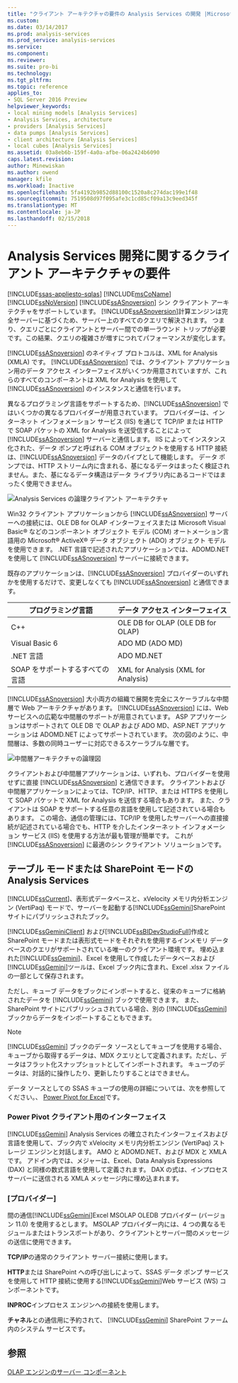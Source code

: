 ```yaml
---
title: "クライアント アーキテクチャの要件の Analysis Services の開発 |Microsoft ドキュメント"
ms.custom: 
ms.date: 03/14/2017
ms.prod: analysis-services
ms.prod_service: analysis-services
ms.service: 
ms.component: 
ms.reviewer: 
ms.suite: pro-bi
ms.technology: 
ms.tgt_pltfrm: 
ms.topic: reference
applies_to:
- SQL Server 2016 Preview
helpviewer_keywords:
- local mining models [Analysis Services]
- Analysis Services, architecture
- providers [Analysis Services]
- data pumps [Analysis Services]
- client architecture [Analysis Services]
- local cubes [Analysis Services]
ms.assetid: 03a8eb6b-159f-4a0a-afbe-06a2424b6090
caps.latest.revision: 
author: Minewiskan
ms.author: owend
manager: kfile
ms.workload: Inactive
ms.openlocfilehash: 5fa4192b9852d88100c1520a8c274dac199e1f48
ms.sourcegitcommit: 7519508d97f095afe3c1cd85cf09a13c9eed345f
ms.translationtype: MT
ms.contentlocale: ja-JP
ms.lasthandoff: 02/15/2018
---
```

# <a name="client-architecture-requirements-for-analysis-services-development"></a>Analysis Services 開発に関するクライアント アーキテクチャの要件
[!INCLUDE[ssas-appliesto-sqlas](../../../includes/ssas-appliesto-sqlas.md)]
  [!INCLUDE[msCoName](../../../includes/msconame-md.md)] [!INCLUDE[ssNoVersion](../../../includes/ssnoversion-md.md)] [!INCLUDE[ssASnoversion](../../../includes/ssasnoversion-md.md)] シン クライアント アーキテクチャをサポートしています。 [!INCLUDE[ssASnoversion](../../../includes/ssasnoversion-md.md)]計算エンジンは完全サーバーに基づくため、サーバー上のすべてのクエリで解決されます。 つまり、クエリごとにクライアントとサーバー間での単一ラウンド トリップが必要です。この結果、クエリの複雑さが増すにつれてパフォーマンスが変化します。  
  
 [!INCLUDE[ssASnoversion](../../../includes/ssasnoversion-md.md)] のネイティブ プロトコルは、XML for Analysis (XMLA) です。 [!INCLUDE[ssASnoversion](../../../includes/ssasnoversion-md.md)] では、クライアント アプリケーション用のデータ アクセス インターフェイスがいくつか用意されていますが、これらのすべてのコンポーネントは XML for Analysis を使用して [!INCLUDE[ssASnoversion](../../../includes/ssasnoversion-md.md)] のインスタンスと通信を行います。  
  
 異なるプログラミング言語をサポートするため、[!INCLUDE[ssASnoversion](../../../includes/ssasnoversion-md.md)] ではいくつかの異なるプロバイダーが用意されています。 プロバイダーは、インターネット インフォメーション サービス (IIS) を通じて TCP/IP または HTTP で SOAP パケットの XML for Analysis を送受信することによって [!INCLUDE[ssASnoversion](../../../includes/ssasnoversion-md.md)] サーバーと通信します。 IIS によってインスタンス化された、データ ポンプと呼ばれる COM オブジェクトを使用する HTTP 接続は、[!INCLUDE[ssASnoversion](../../../includes/ssasnoversion-md.md)] データのパイプとして機能します。 データ ポンプでは、HTTP ストリーム内に含まれる、基になるデータはまったく検証されません。また、基になるデータ構造はデータ ライブラリ内にあるコードではまったく使用できません。  
  
 ![Analysis Services の論理クライアント アーキテクチャ](../../../analysis-services/multidimensional-models/olap-physical/media/as-clientarch9.gif "Analysis Services の論理クライアント アーキテクチャ")  
  
 Win32 クライアント アプリケーションから [!INCLUDE[ssASnoversion](../../../includes/ssasnoversion-md.md)] サーバーへの接続には、OLE DB for OLAP インターフェイスまたは Microsoft Visual Basic® などのコンポーネント オブジェクト モデル (COM) オートメーション言語用の Microsoft® ActiveX® データ オブジェクト (ADO) オブジェクト モデルを使用できます。 .NET 言語で記述されたアプリケーションでは、ADOMD.NET を使用して [!INCLUDE[ssASnoversion](../../../includes/ssasnoversion-md.md)] サーバーに接続できます。  
  
 既存のアプリケーションは、[!INCLUDE[ssASnoversion](../../../includes/ssasnoversion-md.md)] プロバイダーのいずれかを使用するだけで、変更しなくても [!INCLUDE[ssASnoversion](../../../includes/ssasnoversion-md.md)] と通信できます。  
  
|プログラミング言語|データ アクセス インターフェイス|  
|--------------------------|---------------------------|  
|C++|OLE DB for OLAP (OLE DB for OLAP)|  
|Visual Basic 6|ADO MD (ADO MD)|  
|.NET 言語|ADO MD.NET|  
|SOAP をサポートするすべての言語|XML for Analysis (XML for Analysis)|  
  
 [!INCLUDE[ssASnoversion](../../../includes/ssasnoversion-md.md)] 大小両方の組織で展開を完全にスケーラブルな中間層で Web アーキテクチャがあります。 [!INCLUDE[ssASnoversion](../../../includes/ssasnoversion-md.md)] には、Web サービスへの広範な中間層のサポートが用意されています。 ASP アプリケーションはサポートされて OLE DB で OLAP および ADO MD、ASP.NET アプリケーションは ADOMD.NET によってサポートされています。 次の図のように、中間層は、多数の同時ユーザーに対応できるスケーラブルな層です。  
  
 ![中間層アーキテクチャの論理図](../../../analysis-services/multidimensional-models/olap-physical/media/as-midtierarch9.gif "中間層アーキテクチャの論理図")  
  
 クライアントおよび中間層アプリケーションは、いずれも、プロバイダーを使用せずに直接 [!INCLUDE[ssASnoversion](../../../includes/ssasnoversion-md.md)] と通信できます。 クライアントおよび中間層アプリケーションによっては、TCP/IP、HTTP、または HTTPS を使用して SOAP パケットで XML for Analysis を送信する場合もあります。 また、クライアントは SOAP をサポートする任意の言語を使用して記述されている場合もあります。 この場合、通信の管理には、TCP/IP を使用したサーバーへの直接接続が記述されている場合でも、HTTP を介したインターネット インフォメーション サービス (IIS) を使用する方法が最も管理が簡単です。 これが [!INCLUDE[ssASnoversion](../../../includes/ssasnoversion-md.md)] に最適のシン クライアント ソリューションです。  
  
## <a name="analysis-services-in-tabular-or-sharepoint-mode"></a>テーブル モードまたは SharePoint モードの Analysis Services  
 [!INCLUDE[ssCurrent](../../../includes/sscurrent-md.md)]、表形式データベースと、xVelocity メモリ内分析エンジン (VertiPaq) モードで、サーバーを起動する[!INCLUDE[ssGemini](../../../includes/ssgemini-md.md)]SharePoint サイトにパブリッシュされたブック。  
  
 [!INCLUDE[ssGeminiClient](../../../includes/ssgeminiclient-md.md)] および[!INCLUDE[ssBIDevStudioFull](../../../includes/ssbidevstudiofull-md.md)]作成と SharePoint モードまたは表形式モードをそれぞれを使用するインメモリ データベースのクエリがサポートされている唯一のクライアント環境です。 埋め込まれた[!INCLUDE[ssGemini](../../../includes/ssgemini-md.md)]、Excel を使用して作成したデータベースおよび[!INCLUDE[ssGemini](../../../includes/ssgemini-md.md)]ツールは、Excel ブック内に含まれ、Excel .xlsx ファイルの一部として保存されます。  
  
 ただし、キューブ データをブックにインポートすると、従来のキューブに格納されたデータを [!INCLUDE[ssGemini](../../../includes/ssgemini-md.md)] ブックで使用できます。 また、SharePoint サイトにパブリッシュされている場合、別の [!INCLUDE[ssGemini](../../../includes/ssgemini-md.md)] ブックからデータをインポートすることもできます。  
  
> [!NOTE]  
>  [!INCLUDE[ssGemini](../../../includes/ssgemini-md.md)] ブックのデータ ソースとしてキューブを使用する場合、キューブから取得するデータは、MDX クエリとして定義されます。ただし、データはフラット化スナップショットとしてインポートされます。 キューブのデータは、対話的に操作したり、更新したりすることはできません。  
  
 データ ソースとしての SSAS キューブの使用の詳細については、次を参照してください。、 [Power Pivot for Excel](http://go.microsoft.com/fwlink/?LinkId=164234)です。  
  
### <a name="interfaces-for-power-pivot-client"></a>Power Pivot クライアント用のインターフェイス  
 [!INCLUDE[ssGemini](../../../includes/ssgemini-md.md)] Analysis Services の確立されたインターフェイスおよび言語を使用して、ブック内で xVelocity メモリ内分析エンジン (VertiPaq) ストレージ エンジンと対話します。 AMO と ADOMD.NET、および MDX と XMLA です。 アドイン内では、メジャーは、Excel、Data Analysis Expressions (DAX) と同様の数式言語を使用して定義されます。 DAX の式は、インプロセス サーバーに送信される XMLA メッセージ内に埋め込まれます。  
  
### <a name="providers"></a>[プロバイダー]  
 間の通信[!INCLUDE[ssGemini](../../../includes/ssgemini-md.md)]Excel MSOLAP OLEDB プロバイダー (バージョン 11.0) を使用するとします。 MSOLAP プロバイダー内には、4 つの異なるモジュールまたはトランスポートがあり、クライアントとサーバー間のメッセージの送信に使用できます。  
  
 **TCP/IP**の通常のクライアント サーバー接続に使用します。  
  
 **HTTP**または SharePoint への呼び出しによって、SSAS データ ポンプ サービスを使用して HTTP 接続に使用する[!INCLUDE[ssGemini](../../../includes/ssgemini-md.md)]Web サービス (WS) コンポーネントです。  
  
 **INPROC**インプロセス エンジンへの接続を使用します。  
  
 **チャネル**との通信用に予約されて、 [!INCLUDE[ssGemini](../../../includes/ssgemini-md.md)] SharePoint ファーム内のシステム サービスです。  
  
## <a name="see-also"></a>参照  
 [OLAP エンジンのサーバー コンポーネント](../../../analysis-services/multidimensional-models/olap-physical/olap-engine-server-components.md)  
  
  
